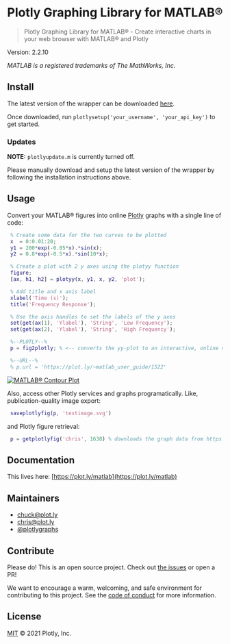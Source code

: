 # Plotly Graphing Library for MATLAB®

> Plotly Graphing Library for MATLAB® - Create interactive charts in your web browser with MATLAB® and Plotly

Version: 2.2.10

*MATLAB is a registered trademarks of The MathWorks, Inc.*

## Install

The latest version of the wrapper can be downloaded [here](https://github.com/plotly/MATLAB-Online/archive/master.zip).

Once downloaded, run `plotlysetup('your_username', 'your_api_key')` to get started.

### Updates

**NOTE:** `plotlyupdate.m` is currently turned off.

Please manually download and setup the latest version
of the wrapper by following the installation instructions above.

## Usage

Convert your MATLAB® figures into online [Plotly](https://plot.ly) graphs with a single line of code:

```MATLAB
 % Create some data for the two curves to be plotted
 x  = 0:0.01:20;
 y1 = 200*exp(-0.05*x).*sin(x);
 y2 = 0.8*exp(-0.5*x).*sin(10*x);

 % Create a plot with 2 y axes using the plotyy function
 figure;
 [ax, h1, h2] = plotyy(x, y1, x, y2, 'plot');

 % Add title and x axis label
 xlabel('Time (s)');
 title('Frequency Response');

 % Use the axis handles to set the labels of the y axes
 set(get(ax(1), 'Ylabel'), 'String', 'Low Frequency');
 set(get(ax(2), 'Ylabel'), 'String', 'High Frequency');

 %--PLOTLY--%
 p = fig2plotly; % <-- converts the yy-plot to an interactive, online version.

 %--URL--%
 % p.url = 'https://plot.ly/~matlab_user_guide/1522'

```

[![MATLAB® Contour Plot](https://plot.ly/~matlab_user_guide/1522.png)](https://plot.ly/~matlab_user_guide/1522)

Also, access other Plotly services and graphs programatically. Like, publication-quality image export:

```MATLAB
 saveplotlyfig(p, 'testimage.svg')
```

and Plotly figure retrieval:

```MATLAB
 p = getplotlyfig('chris', 1638) % downloads the graph data from https://plot.ly/~chris/1638
```

## Documentation

This lives here: [https://plot.ly/matlab](https://plot.ly/matlab)

## Maintainers

- <chuck@plot.ly>
- <chris@plot.ly>
- [@plotlygraphs](https://twitter.com/plotlygraphs)

## Contribute

Please do! This is an open source project. Check out [the issues](https://github.com/plotly/MATLAB-Online/issues) or open a PR!

We want to encourage a warm, welcoming, and safe environment for contributing to this project. See the [code of conduct](CODE_OF_CONDUCT.md) for more information.

## License

[MIT](LICENSE) © 2021 Plotly, Inc.
